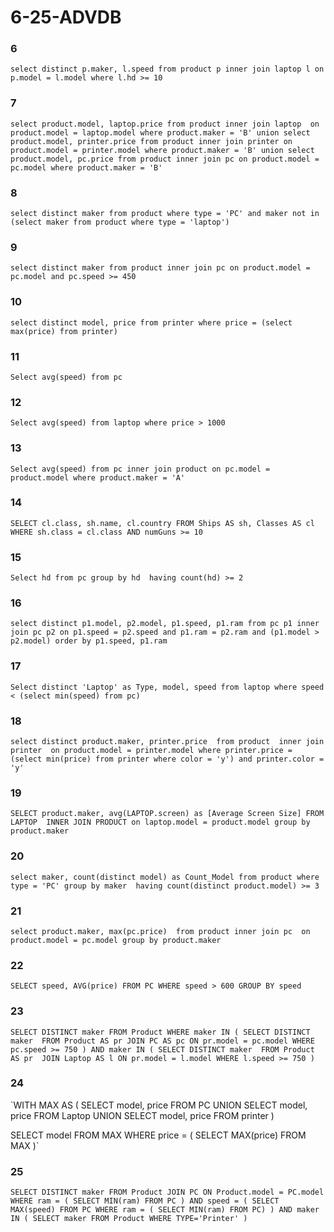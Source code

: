 # 6-25-ADVDB

### 6
`select distinct p.maker, l.speed from product p inner join laptop l on p.model = l.model where l.hd >= 10`

### 7
`select product.model, laptop.price from product inner join laptop  on product.model = laptop.model where product.maker = 'B'
union
select product.model, printer.price from product inner join printer on product.model = printer.model where product.maker = 'B'
union
select product.model, pc.price from product inner join pc on product.model = pc.model where product.maker = 'B'`

### 8
`select distinct maker from product where type = 'PC' and maker not in (select maker from product where type = 'laptop')`

### 9
`select distinct maker from product inner join pc on product.model = pc.model and pc.speed >= 450`

### 10
`select distinct model, price from printer where price = (select max(price) from printer)`

### 11
`Select avg(speed) from pc`

### 12
`Select avg(speed) from laptop where price > 1000`

### 13
`Select avg(speed) from pc inner join product on pc.model = product.model where product.maker = 'A'`

### 14
`SELECT cl.class, sh.name, cl.country
FROM Ships AS sh, Classes AS cl
WHERE sh.class = cl.class
AND numGuns >= 10`

### 15
`Select hd from pc
group by hd 
having count(hd) >= 2`

### 16
`select distinct p1.model, p2.model, p1.speed, p1.ram
from pc p1
inner join pc p2
on p1.speed = p2.speed
and p1.ram = p2.ram
and (p1.model > p2.model)
order by p1.speed, p1.ram`

### 17
`Select distinct 'Laptop' as Type, model, speed from laptop where speed < (select min(speed) from pc)`

### 18
`select distinct product.maker, printer.price 
from product 
inner join printer 
on product.model = printer.model
where printer.price = (select min(price) from printer where color = 'y')
and printer.color = 'y'`

### 19
`SELECT product.maker, avg(LAPTOP.screen) as [Average Screen Size]
FROM LAPTOP 
INNER JOIN PRODUCT on laptop.model = product.model
group by product.maker`

### 20
`select maker, count(distinct model) as Count_Model
from product where type = 'PC' group by maker 
having count(distinct product.model) >= 3`

### 21
`select product.maker, max(pc.price)  from product
inner join pc 
on product.model = pc.model
group by product.maker`

### 22
`SELECT speed, AVG(price)
FROM PC
WHERE speed > 600
GROUP BY speed`

### 23
`SELECT DISTINCT maker
FROM Product
WHERE maker IN (
	SELECT DISTINCT maker 
	FROM Product AS pr
	JOIN PC AS pc
	ON pr.model = pc.model
	WHERE pc.speed >= 750
)
AND maker IN (
	SELECT DISTINCT maker 
	FROM Product AS pr 
	JOIN Laptop AS l
	ON pr.model = l.model
	WHERE l.speed >= 750
)`

### 24
`WITH MAX
AS (
	SELECT model, price FROM PC
	UNION 
	SELECT model, price FROM Laptop
	UNION 
	SELECT model, price FROM printer
)

SELECT model FROM MAX
WHERE price = (
	SELECT MAX(price) 
	FROM MAX
)`

### 25

`SELECT DISTINCT maker
FROM Product JOIN PC
ON Product.model = PC.model
WHERE ram = (
	SELECT MIN(ram)
	FROM PC
)
AND speed = (
	SELECT MAX(speed)
	FROM PC
	WHERE ram = (
		SELECT MIN(ram)
		FROM PC)
	)
AND maker IN (
	SELECT maker
	FROM Product
	WHERE TYPE='Printer'
)`

